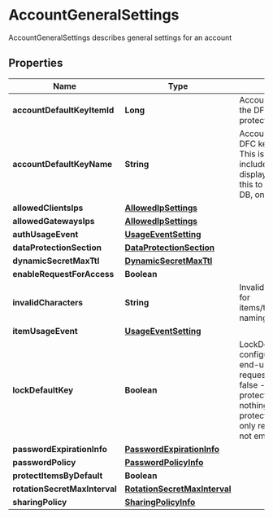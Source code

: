 

# AccountGeneralSettings

AccountGeneralSettings describes general settings for an account

## Properties

Name | Type | Description | Notes
------------ | ------------- | ------------- | -------------
**accountDefaultKeyItemId** | **Long** | AccountDefaultKeyItemID is the item ID of the DFC key item configured as the default protection key |  [optional]
**accountDefaultKeyName** | **String** | AccountDefaultKeyName is the name of the DFC key item configured as the default key This is here simply for the response to include the item name in addition to the display ID so the client can properly show this to the user. It will not be saved to the DB, only the AccountDefaultKeyItemID will. |  [optional]
**allowedClientsIps** | [**AllowedIpSettings**](AllowedIpSettings.md) |  |  [optional]
**allowedGatewaysIps** | [**AllowedIpSettings**](AllowedIpSettings.md) |  |  [optional]
**authUsageEvent** | [**UsageEventSetting**](UsageEventSetting.md) |  |  [optional]
**dataProtectionSection** | [**DataProtectionSection**](DataProtectionSection.md) |  |  [optional]
**dynamicSecretMaxTtl** | [**DynamicSecretMaxTtl**](DynamicSecretMaxTtl.md) |  |  [optional]
**enableRequestForAccess** | **Boolean** |  |  [optional]
**invalidCharacters** | **String** | InvalidCharacters is the invalid characters for items/targets/roles/auths/notifier_forwarder naming convention |  [optional]
**itemUsageEvent** | [**UsageEventSetting**](UsageEventSetting.md) |  |  [optional]
**lockDefaultKey** | **Boolean** | LockDefaultKey determines whether the configured default key can be updated by end-users on a per-request basis true - all requests use the configured default key false - every request can determine its protection key (default) nil - change nothing (every request can determine its protection key (default)) This parameter is only relevant if AccountDefaultKeyItemID is not empty |  [optional]
**passwordExpirationInfo** | [**PasswordExpirationInfo**](PasswordExpirationInfo.md) |  |  [optional]
**passwordPolicy** | [**PasswordPolicyInfo**](PasswordPolicyInfo.md) |  |  [optional]
**protectItemsByDefault** | **Boolean** |  |  [optional]
**rotationSecretMaxInterval** | [**RotationSecretMaxInterval**](RotationSecretMaxInterval.md) |  |  [optional]
**sharingPolicy** | [**SharingPolicyInfo**](SharingPolicyInfo.md) |  |  [optional]



